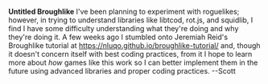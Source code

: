 **Untitled Broughlike**
I've been planning to experiment with roguelikes; however, in trying to understand libraries like libtcod, rot.js, and squidlib, I find I have some difficulty understanding what they're doing and why they're doing it. A few weeks ago I stumbled onto Jeremiah Reid's Broughlike tutorial at https://nluqo.github.io/broughlike-tutorial/ and, though it doesn't concern itself with best coding practices, from it I hope to learn more about *how* games like this work so I can better implement them in the future using advanced libraries and proper coding practices.
--Scott